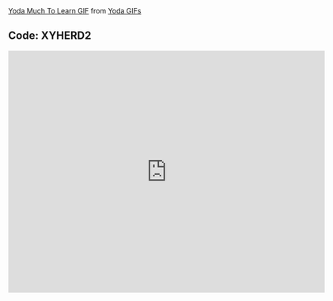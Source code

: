 <div class="tenor-gif-embed" data-postid="10182983" data-share-method="host" data-width="40%" data-aspect-ratio="1.7777777777777777"><a href="https://tenor.com/view/yoda-muchtolearn-starwars-gif-10182983">Yoda Much To Learn GIF</a> from <a href="https://tenor.com/search/yoda-gifs">Yoda GIFs</a></div><script type="text/javascript" async src="https://tenor.com/embed.js"></script>

## Code: XYHERD2

<p align="center">
<iframe src="https://docs.google.com/forms/d/e/1FAIpQLSd-ve-ayB1yxNc4chliEdr0kvAAXMl-ekAqHt_CuV7AjLSUZQ/viewform?embedded=true" width="640" height="489" frameborder="0" marginheight="0" marginwidth="0">Loading…</iframe>
</p>
